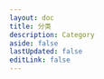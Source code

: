 ```yaml
---
layout: doc
title: 分类
description: Category
aside: false
lastUpdated: false
editLink: false
---
```


<Category/>
